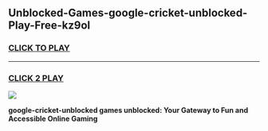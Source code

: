 
## Unblocked-Games-google-cricket-unblocked-Play-Free-kz9ol
<h3>
<a href="https://premium76.site?title=google-cricket-unblocked&ref=20M">CLICK TO PLAY</a></h3>
<hr>

<h3>
<a href="https://premium76.site?title=google-cricket-unblocked&ref=20M">CLICK 2 PLAY</a>
  
</h3>

<a href="https://premium76.site?title=google-cricket-unblocked&ref=19M"><img src="https://clearcache.store/games.png"></a>


**google-cricket-unblocked games unblocked: Your Gateway to Fun and Accessible Online Gaming**
